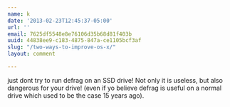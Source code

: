 ```yaml
---
name: k
date: '2013-02-23T12:45:37-05:00'
url: ''
email: 7625df5548e8e76106d35b68d81f403b
uuid: 44838ee9-c183-4875-847a-ce1105bcf3af
slug: "/two-ways-to-improve-os-x/"
layout: comment

---
```


just dont try to run defrag on an SSD drive! Not only it is useless, but also dangerous for your drive! (even if yo believe defrag is useful on a normal drive which used to be the case 15 years ago).
